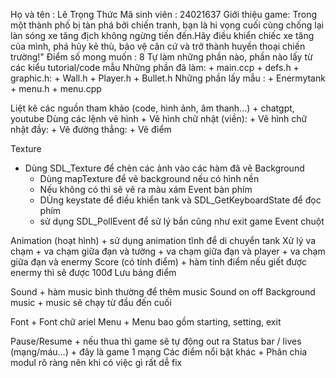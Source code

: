 Họ và tên : Lê Trọng Thức
Mã sinh viên : 24021637
Giới thiệu game: Trong một thành phố bị tàn phá bởi chiến tranh, bạn là hi vọng cuối cùng chống lại làn sóng xe tăng địch không ngừng tiến đến.Hãy điều khiển chiếc xe tăng của mình, phá hủy kẻ thù, bảo vệ căn cứ và trở thành huyền thoại chiến trường!"
Điểm số mong muốn : 8
Tự làm những phần nào, phần nào lấy từ các kiểu tutorial/code mẫu
    Những phần đã làm:
    + main.ccp
    + defs.h
    + graphic.h:
    + Wall.h
    + Player.h
    + Bullet.h
    Những phần lấy mẫu :
    + Enermytank 
    + menu.h
    + menu.cpp

Liệt kê các nguồn tham khảo (code, hình ảnh, âm thanh...)
    + chatgpt, youtube
Dùng các lệnh vẽ hình
    + Vẽ hình chữ nhật (viền):
    + Vẽ hình chữ nhật đầy:
    + Vẽ đường thẳng:
    + Vẽ điểm
  
Texture
  + Dùng SDL_Texture để chèn các ảnh vào các hàm đã vẽ
Background
    + Dùng mapTexture để vẽ background nếu có hình nền
    + Nếu không có thì sẽ vẽ ra màu xám
Event bàn phím
    + DÙng keystate để điều khiển tank và SDL_GetKeyboardState để đọc phím
    + sử dụng SDL_PollEvent để sử lý bắn cũng như exit game
Event chuột

Animation (hoạt hình)
    + sử dụng animation tĩnh để di chuyển tank
Xử lý va chạm
    + va chạm giữa đạn và tường
    + va chạm giữa đạn và player
    + va chạm giữa đạn và enermy
Score (có tính điểm)
    + hàm tính điểm nếu giết được enermy thì sẽ được 100đ
Lưu bảng điểm

Sound
    + hàm music bình thường để thêm music
Sound on off
Background music
    + music sẽ chạy từ đầu đến cuối

Font
    + Font chữ ariel
Menu
    + Menu bao gồm starting, setting, exit

Pause/Resume
    + nếu thua thì game sẽ tự động out ra
Status bar / lives (mạng/máu...)
    + đây là game 1 mạng
Các điểm nổi bật khác
    + Phân chia modul rõ ràng nên khi có việc gì rất dễ fix